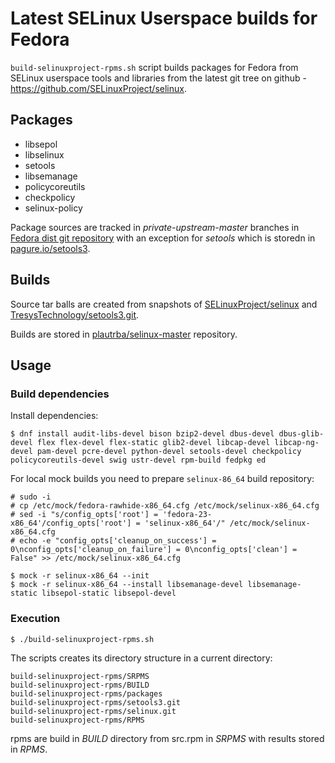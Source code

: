 # Latest SELinux Userspace builds for Fedora

`build-selinuxproject-rpms.sh` script builds packages for Fedora from
SELinux userspace tools and libraries from the latest git tree on github -
https://github.com/SELinuxProject/selinux.

## Packages

* libsepol
* libselinux
* setools
* libsemanage
* policycoreutils
* checkpolicy
* selinux-policy

Package sources are tracked in *private-upstream-master* branches in
[Fedora dist git repository](http://pkgs.fedoraproject.org/cgit) with an exception for *setools* which is storedn in [pagure.io/setools3](https://pagure.io/setools3).

## Builds

Source tar balls are created from snapshots of [SELinuxProject/selinux](https://github.com/SELinuxProject/selinux) and 
[TresysTechnology/setools3.git](https://github.com/TresysTechnology/setools3.git).

Builds are stored in [plautrba/selinux-master](https://copr.fedoraproject.org/coprs/plautrba/selinux-master/) repository.

## Usage

### Build dependencies

Install dependencies:

    $ dnf install audit-libs-devel bison bzip2-devel dbus-devel dbus-glib-devel flex flex-devel flex-static glib2-devel libcap-devel libcap-ng-devel pam-devel pcre-devel python-devel setools-devel checkpolicy policycoreutils-devel swig ustr-devel rpm-build fedpkg ed

For local mock builds you need to prepare `selinux-86_64` build repository:

    # sudo -i
    # cp /etc/mock/fedora-rawhide-x86_64.cfg /etc/mock/selinux-x86_64.cfg
    # sed -i "s/config_opts['root'] = 'fedora-23-x86_64'/config_opts['root'] = 'selinux-x86_64'/" /etc/mock/selinux-x86_64.cfg
    # echo -e "config_opts['cleanup_on_success'] = 0\nconfig_opts['cleanup_on_failure'] = 0\nconfig_opts['clean'] = False" >> /etc/mock/selinux-x86_64.cfg

    $ mock -r selinux-x86_64 --init
    $ mock -r selinux-x86_64 --install libsemanage-devel libsemanage-static libsepol-static libsepol-devel
    
### Execution

    $ ./build-selinuxproject-rpms.sh

The scripts creates its directory structure in a current directory:

    build-selinuxproject-rpms/SRPMS
    build-selinuxproject-rpms/BUILD
    build-selinuxproject-rpms/packages
    build-selinuxproject-rpms/setools3.git
    build-selinuxproject-rpms/selinux.git
    build-selinuxproject-rpms/RPMS

rpms are build in *BUILD* directory from src.rpm in *SRPMS* with results stored in *RPMS*.



